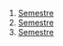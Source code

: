 1. [Semestre](Primeiro_Semestre)
2. [Semestre](Segundo_Semestre)
3. [Semestre](terceiro_semestre/Terceiro_Semestre)
